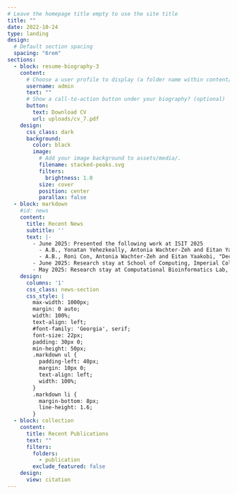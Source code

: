 ```yaml
---
# Leave the homepage title empty to use the site title
title: ""
date: 2022-10-24
type: landing
design:
  # Default section spacing
  spacing: "6rem"
sections:
  - block: resume-biography-3
    content:
      # Choose a user profile to display (a folder name within content/authors/)
      username: admin
      text: ""
      # Show a call-to-action button under your biography? (optional)
      button:
        text: Download CV
        url: uploads/cv_7.pdf
    design:
      css_class: dark
      background:
        color: black
        image:
          # Add your image background to assets/media/.
          filename: stacked-peaks.svg
          filters:
            brightness: 1.0
          size: cover
          position: center
          parallax: false
  - block: markdown
    #id: news
    content:
      title: Recent News
      subtitle: ''
      text: |-
        - June 2025: Presented the following work at ISIT 2025
          - A.B., Yonatan Yehezkeally, Antonia Wachter-Zeh and Eitan Yaakobi, "Correcting Multiple Substitutions in Nanopore-Sequencing Reads."
          - A.B., Roni Con, Antonia Wachter-Zeh and Eitan Yaakobi, "Decoding Insertions/Deletions visa List Recovery."
        - June 2025: Research stay at School of Computing, Imperial College London
        - May 2025: Research stay at Computational Bioinformatics Lab, Dept. of Computing, Imperial College London
    design:
      columns: '1'
      css_class: news-section
      css_style: |
        max-width: 1000px;
        margin: 0 auto;
        width: 100%;
        text-align: left;
        #font-family: 'Georgia', serif;
        font-size: 22px;
        padding: 30px 0;
        min-height: 50px;
        .markdown ul {
          padding-left: 40px;
          margin: 10px 0;
          text-align: left;
          width: 100%;
        }
        .markdown li {
          margin-bottom: 8px;
          line-height: 1.6;
        }
  - block: collection
    content:
      title: Recent Publications
      text: ""
      filters:
        folders:
          - publication
        exclude_featured: false
    design:
      view: citation
---
```


